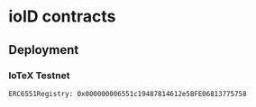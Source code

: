 # ioID contracts

## Deployment

### IoTeX Testnet

```
ERC6551Registry: 0x000000006551c19487814612e58FE06813775758
```
